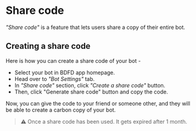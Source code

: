 # Share code
*"Share code"* is a feature that lets users share a copy of their entire bot.

## Creating a share code
Here is how you can create a share code of your bot -
- Select your bot in BDFD app homepage.
- Head over to *"Bot Settings"* tab.
- In *"Share code"* section, click *"Create a share code"* button.
- Then, click "Generate share code" button and copy the code.

Now, you can give the code to your friend or someone other, and they will be able to create a carbon copy of your bot.

> ⚠️ Once a share code has been used. It gets expired after 1 month.
